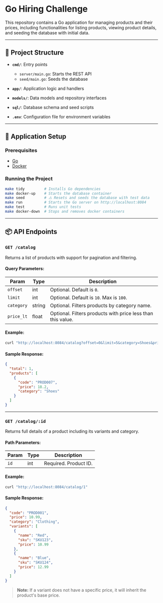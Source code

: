 # Go Hiring Challenge

This repository contains a Go application for managing products and their prices, including functionalities for listing products, viewing product details, and seeding the database with initial data.

---

## 📁 Project Structure

- **`cmd/`**: Entry points
    - `server/main.go`: Starts the REST API
    - `seed/main.go`: Seeds the database

- **`app/`**: Application logic and handlers
- **`models/`**: Data models and repository interfaces
- **`sql/`**: Database schema and seed scripts
- **`.env`**: Configuration file for environment variables

---

## 🚀 Application Setup

### Prerequisites

- [Go](https://golang.org/dl/)
- [Docker](https://www.docker.com/products/docker-desktop)

### Running the Project

```bash
make tidy         # Installs Go dependencies
make docker-up    # Starts the database container
make seed         # ⚠️ Resets and seeds the database with test data
make run          # Starts the Go server on http://localhost:8084
make test         # Runs unit tests
make docker-down  # Stops and removes docker containers
```

---

## 📦 API Endpoints

### `GET /catalog`

Returns a list of products with support for pagination and filtering.

#### Query Parameters:

| Param       | Type    | Description                                  |
|-------------|---------|----------------------------------------------|
| `offset`    | int     | Optional. Default is `0`.                    |
| `limit`     | int     | Optional. Default is `10`. Max is `100`.     |
| `category`  | string  | Optional. Filters products by category name. |
| `price_lt`  | float   | Optional. Filters products with price less than this value. |

#### Example:

```bash
curl "http://localhost:8084/catalog?offset=0&limit=5&category=Shoes&price_lt=20"
```

#### Sample Response:

```json
{
  "total": 1,
  "products": [
    {
      "code": "PROD007",
      "price": 18.2,
      "category": "Shoes"
    }
  ]
}
```

---

### `GET /catalog/:id`

Returns full details of a product including its variants and category.

#### Path Parameters:

| Param  | Type | Description                |
|--------|------|----------------------------|
| `id`   | int  | Required. Product ID.      |

#### Example:

```bash
curl "http://localhost:8084/catalog/1"
```

#### Sample Response:

```json
{
  "code": "PROD001",
  "price": 10.99,
  "category": "Clothing",
  "variants": [
    {
      "name": "Red",
      "sku": "SKU123",
      "price": 10.99
    },
    {
      "name": "Blue",
      "sku": "SKU124",
      "price": 12.99
    }
  ]
}
```

> **Note:** If a variant does not have a specific price, it will inherit the product's base price.
